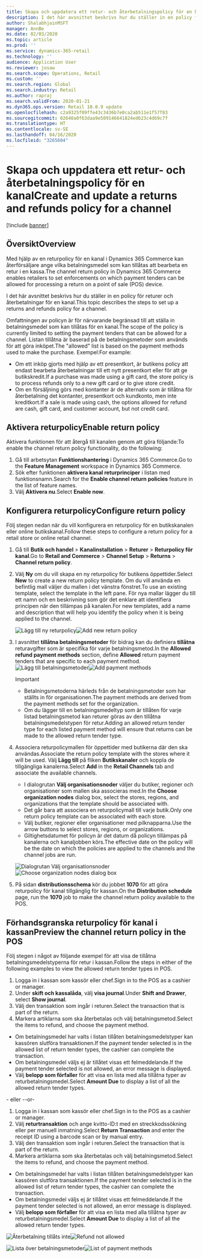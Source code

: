 ```yaml
---
title: Skapa och uppdatera ett retur- och återbetalningspolicy för en kanal
description: I det här avsnittet beskrivs hur du ställer in en policy för returer och återbetalningar för en kanal.
author: ShalabhjainMSFT
manager: AnnBe
ms.date: 02/03/2020
ms.topic: article
ms.prod: ''
ms.service: dynamics-365-retail
ms.technology: ''
audience: Application User
ms.reviewer: josaw
ms.search.scope: Operations, Retail
ms.custom: ''
ms.search.region: Global
ms.search.industry: Retail
ms.author: rapraj
ms.search.validFrom: 2020-01-21
ms.dyn365.ops.version: Retail 10.0.9 update
ms.openlocfilehash: c2a9325f09ffe43c3436b7e0ca2ab511e1f57f83
ms.sourcegitcommit: 02640a0f63daa9e509146641824ed623c4d69c7f
ms.translationtype: HT
ms.contentlocale: sv-SE
ms.lasthandoff: 04/16/2020
ms.locfileid: "3265604"
---
```

# <a name="create-and-update-a-returns-and-refunds-policy-for-a-channel"></a><span data-ttu-id="5b199-103">Skapa och uppdatera ett retur- och återbetalningspolicy för en kanal</span><span class="sxs-lookup"><span data-stu-id="5b199-103">Create and update a returns and refunds policy for a channel</span></span>

[!include [banner](includes/banner.md)]

## <a name="overview"></a><span data-ttu-id="5b199-104">Översikt</span><span class="sxs-lookup"><span data-stu-id="5b199-104">Overview</span></span>

<span data-ttu-id="5b199-105">Med hjälp av en returpolicy för en kanal i Dynamics 365 Commerce kan återförsäljare ange vilka betalningsmedel som kan tillåtas att bearbeta en retur i en kassa.</span><span class="sxs-lookup"><span data-stu-id="5b199-105">The channel return policy in Dynamics 365 Commerce enables retailers to set enforcements on which payment tenders can be allowed for processing a return on a point of sale (POS) device.</span></span>  

<span data-ttu-id="5b199-106">I det här avsnittet beskrivs hur du ställer in en policy för returer och återbetalningar för en kanal.</span><span class="sxs-lookup"><span data-stu-id="5b199-106">This topic describes the steps to set up a returns and refunds policy for a channel.</span></span>

<span data-ttu-id="5b199-107">Omfattningen av policyn är för närvarande begränsad till att ställa in betalningsmedel som kan tillåtas för en kanal.</span><span class="sxs-lookup"><span data-stu-id="5b199-107">The scope of the policy is currently limited to setting the payment tenders that can be allowed for a channel.</span></span> <span data-ttu-id="5b199-108">Listan tillåtna är baserad på de betalningsmetoder som används för att göra inköpet.</span><span class="sxs-lookup"><span data-stu-id="5b199-108">The "allowed" list is based on the payment methods used to make the purchase.</span></span> <span data-ttu-id="5b199-109">Exempel:</span><span class="sxs-lookup"><span data-stu-id="5b199-109">For example:</span></span>

- <span data-ttu-id="5b199-110">Om ett inköp gjorts med hjälp av ett presentkort, är butikens policy att endast bearbeta återbetalningar till ett nytt presentkort eller för att ge butikskredit.</span><span class="sxs-lookup"><span data-stu-id="5b199-110">If a purchase was made using a gift card, the store policy is to process refunds only to a new gift card or to give store credit.</span></span> 
- <span data-ttu-id="5b199-111">Om en försäljning görs med kontanter är de alternativ som är tillåtna för återbetalning det kontanter, presentkort och kundkonto, men inte kreditkort.</span><span class="sxs-lookup"><span data-stu-id="5b199-111">If a sale is made using cash, the options allowed for refund are cash, gift card, and customer account, but not credit card.</span></span> 


## <a name="enable-return-policy"></a><span data-ttu-id="5b199-112">Aktivera returpolicy</span><span class="sxs-lookup"><span data-stu-id="5b199-112">Enable return policy</span></span>

<span data-ttu-id="5b199-113">Aktivera funktionen för att återgå till kanalen genom att göra följande:</span><span class="sxs-lookup"><span data-stu-id="5b199-113">To enable the channel return policy functionality, do the following:</span></span>

1. <span data-ttu-id="5b199-114">Gå till arbetsytan **Funktionshantering** i Dynamics 365 Commerce.</span><span class="sxs-lookup"><span data-stu-id="5b199-114">Go to the **Feature Management** workspace in Dynamics 365 Commerce.</span></span>
2. <span data-ttu-id="5b199-115">Sök efter funktionen **aktivera kanal returprinciper** i listan med funktionsnamn.</span><span class="sxs-lookup"><span data-stu-id="5b199-115">Search for the **Enable channel return policies** feature in the list of feature names.</span></span>
3. <span data-ttu-id="5b199-116">Välj **Aktivera nu**.</span><span class="sxs-lookup"><span data-stu-id="5b199-116">Select **Enable now**.</span></span> 

## <a name="configure-return-policy"></a><span data-ttu-id="5b199-117">Konfigurera returpolicy</span><span class="sxs-lookup"><span data-stu-id="5b199-117">Configure return policy</span></span>

<span data-ttu-id="5b199-118">Följ stegen nedan när du vill konfigurera en returpolicy för en butikskanalen eller online butikskanal.</span><span class="sxs-lookup"><span data-stu-id="5b199-118">Follow these steps to configure a return policy for a retail store or online retail channel.</span></span>

1. <span data-ttu-id="5b199-119">Gå till **Butik och handel** \> **Kanalinstallation** \> **Returer** \> **Returpolicy för kanal**.</span><span class="sxs-lookup"><span data-stu-id="5b199-119">Go to **Retail and Commerce** \> **Channel Setup** \> **Returns** \> **Channel return policy**.</span></span>

2. <span data-ttu-id="5b199-120">Välj **Ny** om du vill skapa en ny returpolicy för butikens öppettider.</span><span class="sxs-lookup"><span data-stu-id="5b199-120">Select **New** to create a new return policy template.</span></span> <span data-ttu-id="5b199-121">Om du vill använda en befintlig mall väljer du mallen i det vänstra fönstret.</span><span class="sxs-lookup"><span data-stu-id="5b199-121">To use an existing template, select the template in the left pane.</span></span> <span data-ttu-id="5b199-122">För nya mallar lägger du till ett namn och en beskrivning som gör det enklare att identifiera principen när den tillämpas på kanalen.</span><span class="sxs-lookup"><span data-stu-id="5b199-122">For new templates, add a name and description that will help you identify the policy when it is being applied to the channel.</span></span>

   <span data-ttu-id="5b199-123">![Lägg till ny returpolicy](media/Return-policy-page1.png "Lägg till ny returpolicy")</span><span class="sxs-lookup"><span data-stu-id="5b199-123">![Add new return policy](media/Return-policy-page1.png "Add new return rolicy")</span></span>
     
   
3. <span data-ttu-id="5b199-124">I avsnittet **tillåtna betalningsmetoder** för bidrag kan du definiera **tillåtna** returavgifter som är specifika för varje betalningsmetod.</span><span class="sxs-lookup"><span data-stu-id="5b199-124">In the **Allowed refund payment methods** section, define **Allowed** return payment tenders that are specific to each payment method.</span></span>
   <span data-ttu-id="5b199-125">![Lägg till betalningsmetoder](media/Return-policy-page2.PNG "Ange tillåtna betalningsmetoder per betalningstyp")</span><span class="sxs-lookup"><span data-stu-id="5b199-125">![Add payment methods](media/Return-policy-page2.PNG "Set allowed payment methods per payment type")</span></span>
   
    > [!IMPORTANT]
    > - <span data-ttu-id="5b199-126">Betalningsmetoderna härleds från de betalningsmetoder som har ställts in för organisationen.</span><span class="sxs-lookup"><span data-stu-id="5b199-126">The payment methods are derived from the payment methods set for the organization.</span></span>
    > - <span data-ttu-id="5b199-127">Om du lägger till en betalningsmedeltyp som är tillåten för varje listad betalningsmetod kan returer göras av den tillåtna betalningsmedelstypen för retur.</span><span class="sxs-lookup"><span data-stu-id="5b199-127">Adding an allowed return tender type for each listed payment method will ensure that returns can be made to the allowed return tender type.</span></span>
    
4. <span data-ttu-id="5b199-128">Associera returpolicymallen för öppettider med butikerna där den ska användas.</span><span class="sxs-lookup"><span data-stu-id="5b199-128">Associate the return policy template with the stores where it will be used.</span></span> <span data-ttu-id="5b199-129">Välj **Lägg till** på fliken **Butikskanaler** och koppla de tillgängliga kanalerna.</span><span class="sxs-lookup"><span data-stu-id="5b199-129">Select **Add** in the **Retail Channels** tab and associate the available channels.</span></span> 

    - <span data-ttu-id="5b199-130">I dialogrutan **Välj organisationsnoder** väljer du butiker, regioner och organisationer som mallen ska associeras med.</span><span class="sxs-lookup"><span data-stu-id="5b199-130">In the **Choose organization nodes** dialog box, select the stores, regions, and organizations that the template should be associated with.</span></span>
    - <span data-ttu-id="5b199-131">Det går bara att associera en returpolicymall till varje butik.</span><span class="sxs-lookup"><span data-stu-id="5b199-131">Only one return policy template can be associated with each store.</span></span>
    - <span data-ttu-id="5b199-132">Välj butiker, regioner eller organisationer med pilknapparna.</span><span class="sxs-lookup"><span data-stu-id="5b199-132">Use the arrow buttons to select stores, regions, or organizations.</span></span>
    - <span data-ttu-id="5b199-133">Giltighetsdatumet för policyn är det datum då policyn tillämpas på kanalerna och kanaljobben körs.</span><span class="sxs-lookup"><span data-stu-id="5b199-133">The effective date on the policy will be the date on which the policies are applied to the channels and the channel jobs are run.</span></span> 

    <span data-ttu-id="5b199-134">![Dialogrutan Välj organisationsnoder](media/Return-policy-page3.PNG "Dialogrutan Välj organisationsnoder")</span><span class="sxs-lookup"><span data-stu-id="5b199-134">![Choose organization nodes dialog box](media/Return-policy-page3.PNG "Choose organization nodes dialog box")</span></span>

5. <span data-ttu-id="5b199-135">På sidan **distributionsschema** kör du jobbet **1070** för att göra returpolicy för kanal tillgänglig för kassan.</span><span class="sxs-lookup"><span data-stu-id="5b199-135">On the **Distribution schedule** page, run the **1070** job to make the channel return policy available to the POS.</span></span>

## <a name="preview-the-channel-return-policy-in-the-pos"></a><span data-ttu-id="5b199-136">Förhandsgranska returpolicy för kanal i kassan</span><span class="sxs-lookup"><span data-stu-id="5b199-136">Preview the channel return policy in the POS</span></span>

<span data-ttu-id="5b199-137">Följ stegen i något av följande exempel för att visa de tillåtna betalningsmedelstyperna för retur i kassan.</span><span class="sxs-lookup"><span data-stu-id="5b199-137">Follow the steps in either of the following examples to view the allowed return tender types in POS.</span></span>

1. <span data-ttu-id="5b199-138">Logga in i kassan som kassör eller chef.</span><span class="sxs-lookup"><span data-stu-id="5b199-138">Sign in to the POS as a cashier or manager.</span></span>
2. <span data-ttu-id="5b199-139">Under **skift och kassalåda**, välj **visa journal**.</span><span class="sxs-lookup"><span data-stu-id="5b199-139">Under **Shift and Drawer**, select **Show journal**.</span></span>
3. <span data-ttu-id="5b199-140">Välj den transaktion som ingår i returen.</span><span class="sxs-lookup"><span data-stu-id="5b199-140">Select the transaction that is part of the return.</span></span> 
4. <span data-ttu-id="5b199-141">Markera artiklarna som ska återbetalas och välj betalningsmetod.</span><span class="sxs-lookup"><span data-stu-id="5b199-141">Select the items to refund, and choose the payment method.</span></span>  
- <span data-ttu-id="5b199-142">Om betalningsmedel har valts i listan tillåten betalningsmedelstyper kan kassören slutföra transaktionen.</span><span class="sxs-lookup"><span data-stu-id="5b199-142">If the payment tender selected is in the allowed list of return tender types, the cashier can complete the transaction.</span></span>
- <span data-ttu-id="5b199-143">Om betalningsmedel väljs ej är tillåtet visas ett felmeddelande.</span><span class="sxs-lookup"><span data-stu-id="5b199-143">If the payment tender selected is not allowed, an error message is displayed.</span></span>
- <span data-ttu-id="5b199-144">Välj **belopp som förfaller** för att visa en lista med alla tillåtna typer av returbetalningsmedel.</span><span class="sxs-lookup"><span data-stu-id="5b199-144">Select **Amount Due** to display a list of all the allowed return tender types.</span></span>

<span data-ttu-id="5b199-145">- eller -</span><span class="sxs-lookup"><span data-stu-id="5b199-145">-or-</span></span>

1. <span data-ttu-id="5b199-146">Logga in i kassan som kassör eller chef.</span><span class="sxs-lookup"><span data-stu-id="5b199-146">Sign in to the POS as a cashier or manager.</span></span>
2. <span data-ttu-id="5b199-147">Välj **returtransaktion** och ange kvitto-ID:t med en streckkodssökning eller per manuell inmatning.</span><span class="sxs-lookup"><span data-stu-id="5b199-147">Select **Return Transaction** and enter the receipt ID using a barcode scan or by manual entry.</span></span> 
3. <span data-ttu-id="5b199-148">Välj den transaktion som ingår i returen.</span><span class="sxs-lookup"><span data-stu-id="5b199-148">Select the transaction that is part of the return.</span></span> 
4. <span data-ttu-id="5b199-149">Markera artiklarna som ska återbetalas och välj betalningsmetod.</span><span class="sxs-lookup"><span data-stu-id="5b199-149">Select the items to refund, and choose the payment method.</span></span>  
- <span data-ttu-id="5b199-150">Om betalningsmedel har valts i listan tillåten betalningsmedelstyper kan kassören slutföra transaktionen.</span><span class="sxs-lookup"><span data-stu-id="5b199-150">If the payment tender selected is in the allowed list of return tender types, the cashier can complete the transaction.</span></span>
- <span data-ttu-id="5b199-151">Om betalningsmedel väljs ej är tillåtet visas ett felmeddelande.</span><span class="sxs-lookup"><span data-stu-id="5b199-151">If the payment tender selected is not allowed, an error message is displayed.</span></span>
- <span data-ttu-id="5b199-152">Välj **belopp som förfaller** för att visa en lista med alla tillåtna typer av returbetalningsmedel.</span><span class="sxs-lookup"><span data-stu-id="5b199-152">Select **Amount Due** to display a list of all the allowed return tender types.</span></span>

<span data-ttu-id="5b199-153">![Återbetalning tillåts inte](media/Return-policy-page6.png "Återbetalningstyp tillåts inte")</span><span class="sxs-lookup"><span data-stu-id="5b199-153">![Refund not allowed](media/Return-policy-page6.png "Refund type not allowed")</span></span>



<span data-ttu-id="5b199-154">![Lista över betalningsmetoder](media/Return-policy-page5.PNG "Återbetalningstyp tillåts")</span><span class="sxs-lookup"><span data-stu-id="5b199-154">![List of payment methods](media/Return-policy-page5.PNG "Refund types allowed")</span></span>
